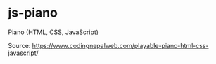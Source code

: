 # js-piano
Piano (HTML, CSS, JavaScript)

Source: https://www.codingnepalweb.com/playable-piano-html-css-javascript/
